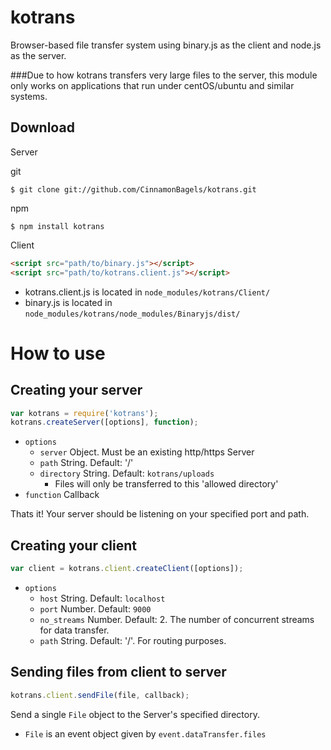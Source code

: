 kotrans
=======

Browser-based file transfer system using binary.js as the client and node.js as the server.

###Due to how kotrans transfers very large files to the server, this module only works on applications that run under centOS/ubuntu and similar systems.

## Download

Server

git
```console 
$ git clone git://github.com/CinnamonBagels/kotrans.git
```

npm 
```console
$ npm install kotrans
```

Client

```html
<script src="path/to/binary.js"></script>
<script src="path/to/kotrans.client.js"></script>
```

* kotrans.client.js is located in `node_modules/kotrans/Client/`
* binary.js is located in `node_modules/kotrans/node_modules/Binaryjs/dist/`

How to use
==========

## Creating your server
```javascript
var kotrans = require('kotrans');
kotrans.createServer([options], function);
```

* `options`
  * `server` Object. Must be an existing http/https Server
  * `path` String. Default: '/'
  * `directory` String. Default: `kotrans/uploads`
    * Files will only be transferred to this 'allowed directory'
* `function` Callback

Thats it! Your server should be listening on your specified port and path.

## Creating your client

```javascript
var client = kotrans.client.createClient([options]);
```

* `options`
  * `host` String. Default: `localhost`
  * `port` Number. Default: `9000`
  * `no_streams` Number. Default: 2. The number of concurrent streams for data transfer.
  * `path` String. Default: '/'. For routing purposes.


## Sending files from client to server

```javascript
kotrans.client.sendFile(file, callback);
```

Send a single `File` object to the Server's specified directory. 
*  `File` is an event object given by `event.dataTransfer.files`
